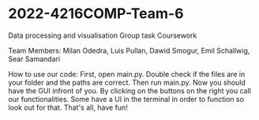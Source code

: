 # 2022-4216COMP-Team-6
Data processing and visualisation Group task Coursework

Team Members: Milan Odedra, Luis Pullan, Dawid Smogur, Emil Schallwig, Sear Samandari

How to use our code:
First, open main.py. Double check if the files are in your folder and the paths are correct.
Then run main.py.
Now you should have the GUI infront of you. By clicking on the buttons on the right you call our functionalities. Some have a UI in the terminal in order to function so look out for that.
That's all, have fun!




